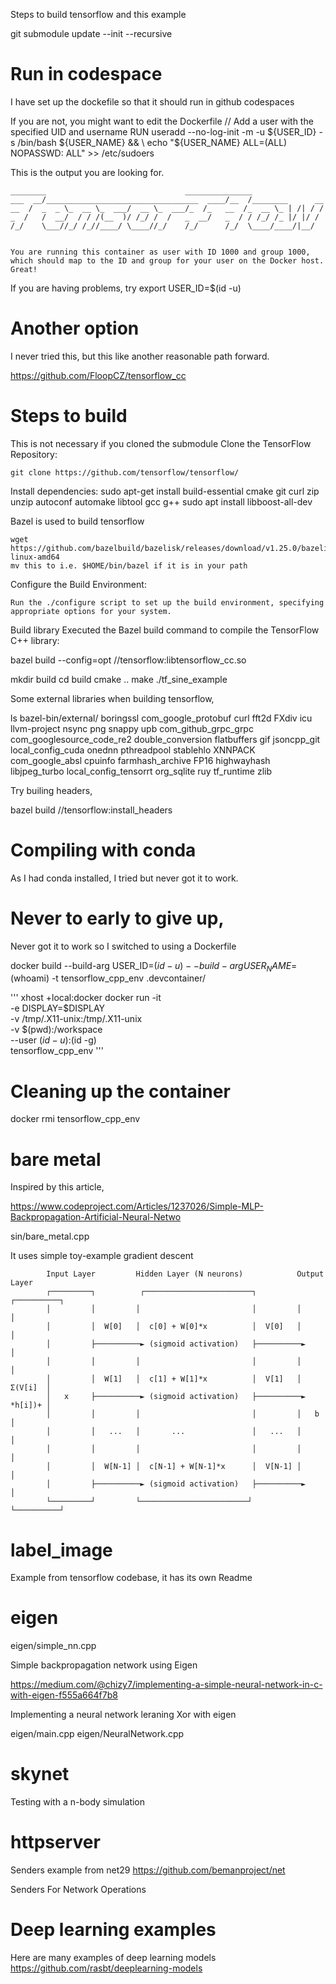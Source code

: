 
Steps to build tensorflow and this example

git submodule update --init --recursive

# Run in codespace
I have set up the dockefile so that it should run in github codespaces

If you are not, you might want to edit the Dockerfile
// Add a user with the specified UID and username
   RUN useradd --no-log-init -m -u ${USER_ID} -s /bin/bash ${USER_NAME} && \
       echo "${USER_NAME} ALL=(ALL) NOPASSWD: ALL" >> /etc/sudoers

This is the output you are looking for. 
```
________                               _______________
___  __/__________________________________  ____/__  /________      __
__  /  _  _ \_  __ \_  ___/  __ \_  ___/_  /_   __  /_  __ \_ | /| / /
_  /   /  __/  / / /(__  )/ /_/ /  /   _  __/   _  / / /_/ /_ |/ |/ /
/_/    \___//_/ /_//____/ \____//_/    /_/      /_/  \____/____/|__/


You are running this container as user with ID 1000 and group 1000,
which should map to the ID and group for your user on the Docker host. Great!
```
If you are having problems, try
export USER_ID=$(id -u)


# Another option
I never tried this, but this like another reasonable path forward.

https://github.com/FloopCZ/tensorflow_cc


# Steps to build

This is not necessary if you cloned the submodule
Clone the TensorFlow Repository:

    git clone https://github.com/tensorflow/tensorflow/



Install dependencies:
    sudo apt-get install build-essential cmake git curl zip unzip autoconf automake libtool  gcc g++
    sudo apt install libboost-all-dev

Bazel is used to build tensorflow

    wget https://github.com/bazelbuild/bazelisk/releases/download/v1.25.0/bazelisk-linux-amd64
    mv this to i.e. $HOME/bin/bazel if it is in your path


Configure the Build Environment:

    Run the ./configure script to set up the build environment, specifying appropriate options for your system.


Build library
    Executed the Bazel build command to compile the TensorFlow C++ library:

bazel build --config=opt //tensorflow:libtensorflow_cc.so



mkdir build
cd build
cmake ..
make
./tf_sine_example




Some external libraries when building tensorflow, 

ls bazel-bin/external/
boringssl             com_google_protobuf        curl               fft2d        FXdiv        icu            llvm-project           nsync       png          snappy      upb
com_github_grpc_grpc  com_googlesource_code_re2  double_conversion  flatbuffers  gif          jsoncpp_git    local_config_cuda      onednn      pthreadpool  stablehlo   XNNPACK
com_google_absl       cpuinfo                    farmhash_archive   FP16         highwayhash  libjpeg_turbo  local_config_tensorrt  org_sqlite  ruy          tf_runtime  zlib

Try builing headers,

bazel build //tensorflow:install_headers


# Compiling with conda

As I had conda installed, I tried but never got it to work.


# Never to early to give up,

Never got it to work so I switched to using a Dockerfile

docker build --build-arg USER_ID=$(id -u) --build-arg USER_NAME=$(whoami) -t tensorflow_cpp_env .devcontainer/


'''
xhost +local:docker
docker run -it \
    -e DISPLAY=$DISPLAY \
    -v /tmp/.X11-unix:/tmp/.X11-unix \
    -v $(pwd):/workspace \
    --user $(id -u):$(id -g) \
    tensorflow_cpp_env
'''

# Cleaning up the container
   docker rmi tensorflow_cpp_env

# bare metal

Inspired by this article, 

https://www.codeproject.com/Articles/1237026/Simple-MLP-Backpropagation-Artificial-Neural-Netwo

sin/bare_metal.cpp

It uses simple toy-example gradient descent


```
     	Input Layer      	Hidden Layer (N neurons)        	Output Layer
     	┌─────────┐      	 ┌────────────────────────┐      	┌──────────┐
     	│     	  │      	│                    	  │      	│      	   │
     	│         │  W[0]	│  c[0] + W[0]*x          │  V[0]	│      	   │
     	│     	  ├──────────► (sigmoid activation)   ├──────────►         │
     	│     	  │      	│                    	  │      	│      	   │
     	│     	  │  W[1]	│  c[1] + W[1]*x     	  │  V[1]	│  Σ(V[i]  │
     	│	x	  ├──────────► (sigmoid activation)   ├──────────► *h[i])+ │
     	│     	  │      	│                    	  │         │	b 	   │
     	│     	  │   ...	│      	...       	      │   ...   │      	   │
     	│     	  │      	│                    	  │      	│      	   │
     	│     	  │  W[N-1] │  c[N-1] + W[N-1]*x 	  │  V[N-1] │      	   │
     	│     	  ├──────────► (sigmoid activation)   ├──────────►         │
     	└─────────┘      	└────────────────────────┘      	└──────────┘
```

# label_image

Example from tensorflow codebase, it has its own Readme

# eigen 

eigen/simple_nn.cpp

Simple backpropagation network using Eigen

https://medium.com/@chizy7/implementing-a-simple-neural-network-in-c-with-eigen-f555a664f7b8

Implementing a neural network leraning Xor with  eigen

eigen/main.cpp
eigen/NeuralNetwork.cpp

# skynet
Testing with a n-body simulation

# httpserver
Senders example from net29
https://github.com/bemanproject/net

Senders For Network Operations

# Deep learning examples
Here are many examples of deep learning models
https://github.com/rasbt/deeplearning-models